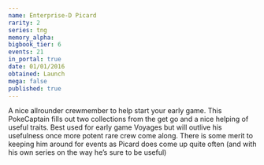 ```yaml
---
name: Enterprise-D Picard
rarity: 2
series: tng
memory_alpha:
bigbook_tier: 6
events: 21
in_portal: true
date: 01/01/2016
obtained: Launch
mega: false
published: true
---
```


A nice allrounder crewmember to help start your early game. This PokeCaptain fills out two collections from the get go and a nice helping of useful traits. Best used for early game Voyages but will outlive his usefulness once more potent rare crew come along. There is some merit to keeping him around for events as Picard does come up quite often (and with his own series on the way he’s sure to be useful)
